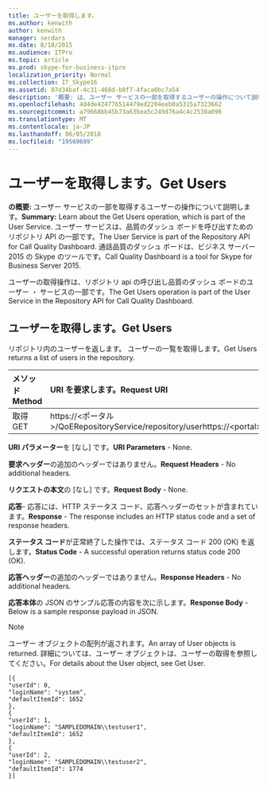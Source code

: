 ```yaml
---
title: ユーザーを取得します。
ms.author: kenwith
author: kenwith
manager: serdars
ms.date: 8/18/2015
ms.audience: ITPro
ms.topic: article
ms.prod: skype-for-business-itpro
localization_priority: Normal
ms.collection: IT_Skype16
ms.assetid: 87d34baf-4c31-468d-b8f7-4faca0bc7a54
description: '概要: は、ユーザー サービスの一部を取得するユーザーの操作について説明します。 ユーザー サービスは、品質のダッシュ ボードを呼び出すためのリポジトリ API の一部です。 通話品質のダッシュ ボードは、ビジネス サーバー 2015 の Skype のツールです。'
ms.openlocfilehash: 4d4de424776514479ed2204eeb0a5315a7323662
ms.sourcegitcommit: a79668bb45b73a63bea5c249d76a4c4c2530a096
ms.translationtype: MT
ms.contentlocale: ja-JP
ms.lasthandoff: 06/05/2018
ms.locfileid: "19569699"
---
```

# <a name="get-users"></a><span data-ttu-id="23519-105">ユーザーを取得します。</span><span class="sxs-lookup"><span data-stu-id="23519-105">Get Users</span></span>
 
<span data-ttu-id="23519-106">**の概要:** ユーザー サービスの一部を取得するユーザーの操作について説明します。</span><span class="sxs-lookup"><span data-stu-id="23519-106">**Summary:** Learn about the Get Users operation, which is part of the User Service.</span></span> <span data-ttu-id="23519-107">ユーザー サービスは、品質のダッシュ ボードを呼び出すためのリポジトリ API の一部です。</span><span class="sxs-lookup"><span data-stu-id="23519-107">The User Service is part of the Repository API for Call Quality Dashboard.</span></span> <span data-ttu-id="23519-108">通話品質のダッシュ ボードは、ビジネス サーバー 2015 の Skype のツールです。</span><span class="sxs-lookup"><span data-stu-id="23519-108">Call Quality Dashboard is a tool for Skype for Business Server 2015.</span></span>
  
<span data-ttu-id="23519-109">ユーザーの取得操作は、リポジトリ api の呼び出し品質のダッシュ ボードのユーザー ・ サービスの一部です。</span><span class="sxs-lookup"><span data-stu-id="23519-109">The Get Users operation is part of the User Service in the Repository API for Call Quality Dashboard.</span></span>
  
## <a name="get-users"></a><span data-ttu-id="23519-110">ユーザーを取得します。</span><span class="sxs-lookup"><span data-stu-id="23519-110">Get Users</span></span>

<span data-ttu-id="23519-111">リポジトリ内のユーザーを返します。 ユーザーの一覧を取得します。</span><span class="sxs-lookup"><span data-stu-id="23519-111">Get Users returns a list of users in the repository.</span></span>
  
|<span data-ttu-id="23519-112">**メソッド**</span><span class="sxs-lookup"><span data-stu-id="23519-112">**Method**</span></span>|<span data-ttu-id="23519-113">**URI を要求します。**</span><span class="sxs-lookup"><span data-stu-id="23519-113">**Request URI**</span></span>|<span data-ttu-id="23519-114">**HTTP のバージョン**</span><span class="sxs-lookup"><span data-stu-id="23519-114">**HTTP Version**</span></span>|
|:-----|:-----|:-----|
|<span data-ttu-id="23519-115">取得</span><span class="sxs-lookup"><span data-stu-id="23519-115">GET</span></span>  <br/> |<span data-ttu-id="23519-116">https://\<ポータル\>/QoERepositoryService/repository/user</span><span class="sxs-lookup"><span data-stu-id="23519-116">https://\<portal\>/QoERepositoryService/repository/user</span></span>  <br/> |<span data-ttu-id="23519-117">HTTP 1.1/</span><span class="sxs-lookup"><span data-stu-id="23519-117">HTTP/1.1</span></span>  <br/> |
   
 <span data-ttu-id="23519-118">**URI パラメーター**を [なし] です。</span><span class="sxs-lookup"><span data-stu-id="23519-118">**URI Parameters** - None.</span></span>
  
 <span data-ttu-id="23519-119">**要求ヘッダー**の追加のヘッダーではありません。</span><span class="sxs-lookup"><span data-stu-id="23519-119">**Request Headers** - No additional headers.</span></span>
  
 <span data-ttu-id="23519-120">**リクエストの本文**の [なし] です。</span><span class="sxs-lookup"><span data-stu-id="23519-120">**Request Body** - None.</span></span>
  
 <span data-ttu-id="23519-121">**応答**- 応答には、HTTP ステータス コード、応答ヘッダーのセットが含まれています。</span><span class="sxs-lookup"><span data-stu-id="23519-121">**Response** - The response includes an HTTP status code and a set of response headers.</span></span>
  
 <span data-ttu-id="23519-122">**ステータス コード**が正常終了した操作では、ステータス コード 200 (OK) を返します。</span><span class="sxs-lookup"><span data-stu-id="23519-122">**Status Code** - A successful operation returns status code 200 (OK).</span></span>
  
 <span data-ttu-id="23519-123">**応答ヘッダー**の追加のヘッダーではありません。</span><span class="sxs-lookup"><span data-stu-id="23519-123">**Response Headers** - No additional headers.</span></span>
  
 <span data-ttu-id="23519-124">**応答本体**の JSON のサンプル応答の内容を次に示します。</span><span class="sxs-lookup"><span data-stu-id="23519-124">**Response Body** - Below is a sample response payload in JSON.</span></span>
  
> [!NOTE]
> <span data-ttu-id="23519-125">ユーザー オブジェクトの配列が返されます。</span><span class="sxs-lookup"><span data-stu-id="23519-125">An array of User objects is returned.</span></span> <span data-ttu-id="23519-126">詳細については、ユーザー オブジェクトは、ユーザーの取得を参照してください。</span><span class="sxs-lookup"><span data-stu-id="23519-126">For details about the User object, see Get User.</span></span> 
  
```
[{
"userId": 0,
"loginName": "system",
"defaultItemId": 1652
},
{
"userId": 1,
"loginName": "SAMPLEDOMAIN\\testuser1",
"defaultItemId": 1652
},
{
"userId": 2,
"loginName": "SAMPLEDOMAIN\\testuser2",
"defaultItemId": 1774
}]
```


